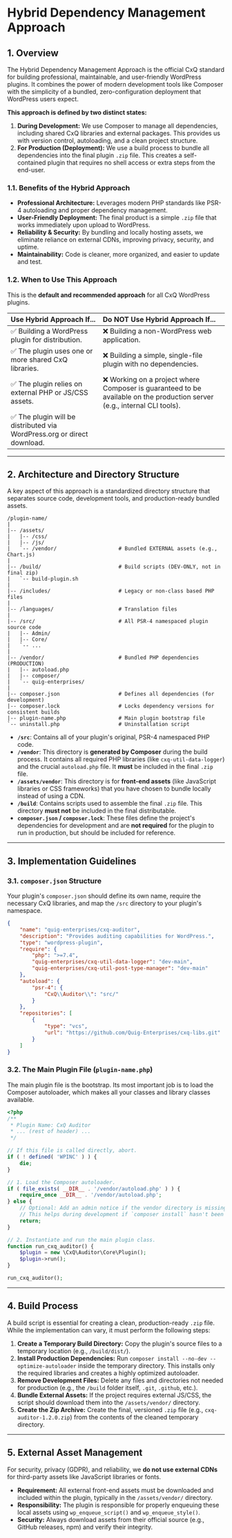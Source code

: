 # Hybrid Dependency Management Approach

## 1. Overview

The Hybrid Dependency Management Approach is the official CxQ standard for building professional, maintainable, and user-friendly WordPress plugins. It combines the power of modern development tools like Composer with the simplicity of a bundled, zero-configuration deployment that WordPress users expect.

**This approach is defined by two distinct states:**
1.  **During Development:** We use Composer to manage all dependencies, including shared CxQ libraries and external packages. This provides us with version control, autoloading, and a clean project structure.
2.  **For Production (Deployment):** We use a build process to bundle all dependencies into the final plugin `.zip` file. This creates a self-contained plugin that requires no shell access or extra steps from the end-user.

### 1.1. Benefits of the Hybrid Approach
- **Professional Architecture:** Leverages modern PHP standards like PSR-4 autoloading and proper dependency management.
- **User-Friendly Deployment:** The final product is a simple `.zip` file that works immediately upon upload to WordPress.
- **Reliability & Security:** By bundling and locally hosting assets, we eliminate reliance on external CDNs, improving privacy, security, and uptime.
- **Maintainability:** Code is cleaner, more organized, and easier to update and test.

### 1.2. When to Use This Approach

This is the **default and recommended approach** for all CxQ WordPress plugins.

| Use Hybrid Approach If... | Do NOT Use Hybrid Approach If... |
| :--- | :--- |
| ✅ Building a WordPress plugin for distribution. | ❌ Building a non-WordPress web application. |
| ✅ The plugin uses one or more shared CxQ libraries. | ❌ Building a simple, single-file plugin with no dependencies. |
| ✅ The plugin relies on external PHP or JS/CSS assets. | ❌ Working on a project where Composer is guaranteed to be available on the production server (e.g., internal CLI tools). |
| ✅ The plugin will be distributed via WordPress.org or direct download. | |

---

## 2. Architecture and Directory Structure

A key aspect of this approach is a standardized directory structure that separates source code, development tools, and production-ready bundled assets.

```
/plugin-name/
|
|-- /assets/
|   |-- /css/
|   |-- /js/
|   `-- /vendor/                    # Bundled EXTERNAL assets (e.g., Chart.js)
|
|-- /build/                         # Build scripts (DEV-ONLY, not in final zip)
|   `-- build-plugin.sh
|
|-- /includes/                      # Legacy or non-class based PHP files
|
|-- /languages/                     # Translation files
|
|-- /src/                           # All PSR-4 namespaced plugin source code
|   |-- Admin/
|   |-- Core/
|   `-- ...
|
|-- /vendor/                        # Bundled PHP dependencies (PRODUCTION)
|   |-- autoload.php
|   |-- composer/
|   `-- quig-enterprises/
|
|-- composer.json                   # Defines all dependencies (for development)
|-- composer.lock                   # Locks dependency versions for consistent builds
|-- plugin-name.php                 # Main plugin bootstrap file
`-- uninstall.php                   # Uninstallation script
```

*   **`/src`**: Contains all of your plugin's original, PSR-4 namespaced PHP code.
*   **`/vendor`**: This directory is **generated by Composer** during the build process. It contains all required PHP libraries (like `cxq-util-data-logger`) and the crucial `autoload.php` file. It **must** be included in the final `.zip` file.
*   **`/assets/vendor`**: This directory is for **front-end assets** (like JavaScript libraries or CSS frameworks) that you have chosen to bundle locally instead of using a CDN.
*   **`/build`**: Contains scripts used to assemble the final `.zip` file. This directory **must not** be included in the final distributable.
*   **`composer.json` / `composer.lock`**: These files define the project's dependencies for development and are **not required** for the plugin to run in production, but should be included for reference.

---

## 3. Implementation Guidelines

### 3.1. `composer.json` Structure

Your plugin's `composer.json` should define its own name, require the necessary CxQ libraries, and map the `/src` directory to your plugin's namespace.

```json
{
    "name": "quig-enterprises/cxq-auditor",
    "description": "Provides auditing capabilities for WordPress.",
    "type": "wordpress-plugin",
    "require": {
        "php": ">=7.4",
        "quig-enterprises/cxq-util-data-logger": "dev-main",
        "quig-enterprises/cxq-util-post-type-manager": "dev-main"
    },
    "autoload": {
        "psr-4": {
            "CxQ\\Auditor\\": "src/"
        }
    },
    "repositories": [
        {
            "type": "vcs",
            "url": "https://github.com/Quig-Enterprises/cxq-libs.git"
        }
    ]
}
```

### 3.2. The Main Plugin File (`plugin-name.php`)

The main plugin file is the bootstrap. Its most important job is to load the Composer autoloader, which makes all your classes and library classes available.

```php
<?php
/**
 * Plugin Name: CxQ Auditor
 * ... (rest of header) ...
 */

// If this file is called directly, abort.
if ( ! defined( 'WPINC' ) ) {
    die;
}

// 1. Load the Composer autoloader.
if ( file_exists( __DIR__ . '/vendor/autoload.php' ) ) {
    require_once __DIR__ . '/vendor/autoload.php';
} else {
    // Optional: Add an admin notice if the vendor directory is missing.
    // This helps during development if `composer install` hasn't been run.
    return;
}

// 2. Instantiate and run the main plugin class.
function run_cxq_auditor() {
    $plugin = new \CxQ\Auditor\Core\Plugin();
    $plugin->run();
}

run_cxq_auditor();
```

---

## 4. Build Process

A build script is essential for creating a clean, production-ready `.zip` file. While the implementation can vary, it must perform the following steps:

1.  **Create a Temporary Build Directory:** Copy the plugin's source files to a temporary location (e.g., `/build/dist/`).
2.  **Install Production Dependencies:** Run `composer install --no-dev --optimize-autoloader` inside the temporary directory. This installs only the required libraries and creates a highly optimized autoloader.
3.  **Remove Development Files:** Delete any files and directories not needed for production (e.g., the `/build` folder itself, `.git`, `.github`, etc.).
4.  **Bundle External Assets:** If the project requires external JS/CSS, the script should download them into the `/assets/vendor/` directory.
5.  **Create the Zip Archive:** Create the final, versioned `.zip` file (e.g., `cxq-auditor-1.2.0.zip`) from the contents of the cleaned temporary directory.

---

## 5. External Asset Management

For security, privacy (GDPR), and reliability, we **do not use external CDNs** for third-party assets like JavaScript libraries or fonts.

*   **Requirement:** All external front-end assets must be downloaded and included within the plugin, typically in the `/assets/vendor/` directory.
*   **Responsibility:** The plugin is responsible for properly enqueuing these local assets using `wp_enqueue_script()` and `wp_enqueue_style()`.
*   **Security:** Always download assets from their official source (e.g., GitHub releases, npm) and verify their integrity.
